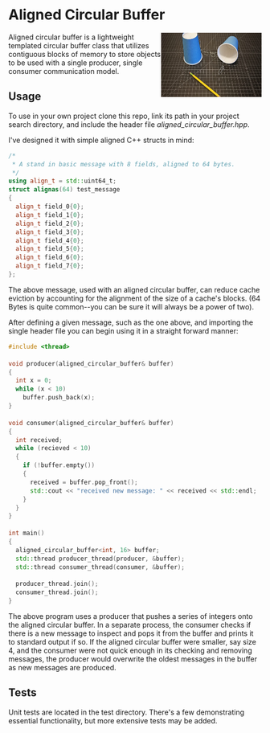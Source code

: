# Aligned Circular Buffer

<img align="right" width="200" height="128"
     title="cup" src="./cup_communication.jpg">

Aligned circular buffer is a lightweight templated circular buffer class
that utilizes contiguous blocks of memory to store objects to be used
with a single producer, single consumer communication model.

## Usage

To use in your own project clone this repo, link its path in your project
search directory, and include the header file _aligned_circular_buffer.hpp_.

I've designed it with simple aligned C++ structs in mind:

```cpp
/*
 * A stand in basic message with 8 fields, aligned to 64 bytes.
 */
using align_t = std::uint64_t;
struct alignas(64) test_message
{
  align_t field_0{0};
  align_t field_1{0};
  align_t field_2{0};
  align_t field_3{0};
  align_t field_4{0};
  align_t field_5{0};
  align_t field_6{0};
  align_t field_7{0};
};
```

The above message, used with an aligned circular buffer, can reduce cache
eviction by accounting for the alignment of the size of a cache's blocks.
(64 Bytes is quite common--you can be sure it will always be a power of two).

After defining a given message, such as the one above, and importing the
single header file you can begin using it in a straight forward manner:

```cpp
#include <thread>

void producer(aligned_circular_buffer& buffer)
{
  int x = 0;
  while (x < 10)
    buffer.push_back(x);
}

void consumer(aligned_circular_buffer& buffer)
{
  int received;
  while (recieved < 10)
  {
    if (!buffer.empty())
    {
      received = buffer.pop_front();
      std::cout << "received new message: " << received << std::endl;
    }
  }
}

int main()
{
  aligned_circular_buffer<int, 16> buffer;
  std::thread producer_thread(producer, &buffer);
  std::thread consumer_thread(consumer, &buffer);

  producer_thread.join();
  consumer_thread.join();
}

```

The above program uses a producer that pushes a series of integers onto
the aligned circular buffer. In a separate process, the consumer checks
if there is a new message to inspect and pops it from the buffer and
prints it to standard output if so. If the aligned circular buffer were
smaller, say size 4, and the consumer were not quick enough in its checking
and removing messages, the producer would overwrite the oldest messages
in the buffer as new messages are produced.

## Tests

Unit tests are located in the test directory. There's a few demonstrating
essential functionality, but more extensive tests may be added.


